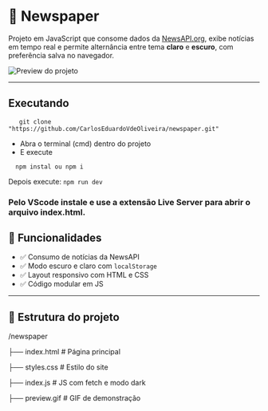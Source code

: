 # 📰 Newspaper

Projeto em JavaScript que consome dados da [NewsAPI.org](https://newsapi.org/), exibe notícias em tempo real e permite alternância entre tema **claro** e **escuro**, com preferência salva no navegador.

![Preview do projeto](./preview.gif)

---

## Executando

```
   git clone "https://github.com/CarlosEduardoVdeOliveira/newspaper.git"
```

- Abra o terminal (cmd) dentro do projeto
- E execute

```
  npm instal ou npm i
```

Depois execute: `npm run dev`

### Pelo VScode instale e use a extensão **Live Server** para abrir o arquivo index.html.

## 🚀 Funcionalidades

- ✅ Consumo de notícias da NewsAPI
- ✅ Modo escuro e claro com `localStorage`
- ✅ Layout responsivo com HTML e CSS
- ✅ Código modular em JS

---

## 📁 Estrutura do projeto

/newspaper

├── index.html # Página principal

├── styles.css # Estilo do site

├── index.js # JS com fetch e modo dark

├── preview.gif # GIF de demonstração
